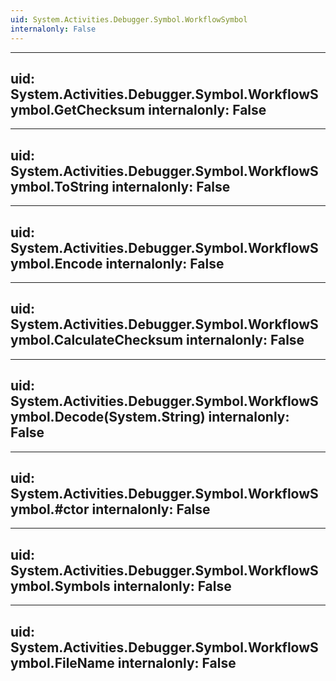 ```yaml
---
uid: System.Activities.Debugger.Symbol.WorkflowSymbol
internalonly: False
---
```


---
uid: System.Activities.Debugger.Symbol.WorkflowSymbol.GetChecksum
internalonly: False
---

---
uid: System.Activities.Debugger.Symbol.WorkflowSymbol.ToString
internalonly: False
---

---
uid: System.Activities.Debugger.Symbol.WorkflowSymbol.Encode
internalonly: False
---

---
uid: System.Activities.Debugger.Symbol.WorkflowSymbol.CalculateChecksum
internalonly: False
---

---
uid: System.Activities.Debugger.Symbol.WorkflowSymbol.Decode(System.String)
internalonly: False
---

---
uid: System.Activities.Debugger.Symbol.WorkflowSymbol.#ctor
internalonly: False
---

---
uid: System.Activities.Debugger.Symbol.WorkflowSymbol.Symbols
internalonly: False
---

---
uid: System.Activities.Debugger.Symbol.WorkflowSymbol.FileName
internalonly: False
---
